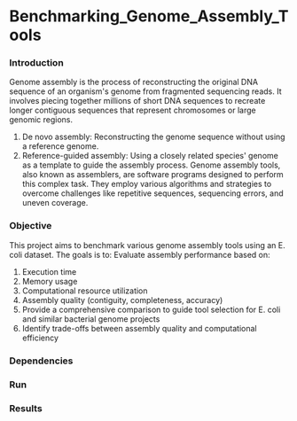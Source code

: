 # Benchmarking_Genome_Assembly_Tools

### Introduction
Genome assembly is the process of reconstructing the original DNA sequence of an organism's genome from fragmented sequencing reads. It involves piecing together millions of short DNA sequences to recreate longer contiguous sequences that represent chromosomes or large genomic regions.
1. De novo assembly: Reconstructing the genome sequence without using a reference genome.
2. Reference-guided assembly: Using a closely related species' genome as a template to guide the assembly process.
Genome assembly tools, also known as assemblers, are software programs designed to perform this complex task. They employ various algorithms and strategies to overcome challenges like repetitive sequences, sequencing errors, and uneven coverage.

### Objective
This project aims to benchmark various genome assembly tools using an E. coli dataset. The goals is  to:
Evaluate assembly performance based on:
1. Execution time
2. Memory usage
3. Computational resource utilization
4. Assembly quality (contiguity, completeness, accuracy)
5. Provide a comprehensive comparison to guide tool selection for E. coli and similar bacterial genome projects
6. Identify trade-offs between assembly quality and computational efficiency


### Dependencies

### Run 

### Results
